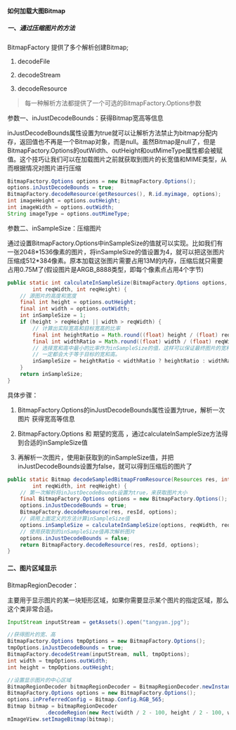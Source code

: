 #### 如何加载大图Bitmap

##### 一、通过压缩图片的方法

BitmapFactory 提供了多个解析创建Bitmap;

1. decodeFile

2. decodeStream

3. decodeResource

> 每一种解析方法都提供了一个可选的BitmapFactory.Options参数



参数一、inJustDecodeBounds：获得Bitmap宽高等信息

inJustDecodeBounds属性设置为true就可以让解析方法禁止为bitmap分配内存，返回值也不再是一个Bitmap对象，而是null。虽然Bitmap是null了，但是BitmapFactory.Options的outWidth、outHeight和outMimeType属性都会被赋值。这个技巧让我们可以在加载图片之前就获取到图片的长宽值和MIME类型，从而根据情况对图片进行压缩

```java
BitmapFactory.Options options = new BitmapFactory.Options();
options.inJustDecodeBounds = true;
BitmapFactory.decodeResource(getResources(), R.id.myimage, options);
int imageHeight = options.outHeight;
int imageWidth = options.outWidth;
String imageType = options.outMimeType;
```

参数二、inSampleSize：压缩图片

通过设置BitmapFactory.Options中inSampleSize的值就可以实现。比如我们有一张2048\*1536像素的图片，将inSampleSize的值设置为4，就可以把这张图片压缩成512\*384像素。原本加载这张图片需要占用13M的内存，压缩后就只需要占用0.75M了\(假设图片是ARGB\_8888类型，即每个像素点占用4个字节\)

```java
public static int calculateInSampleSize(BitmapFactory.Options options,
		int reqWidth, int reqHeight) {
	// 源图片的高度和宽度
	final int height = options.outHeight;
	final int width = options.outWidth;
	int inSampleSize = 1;
	if (height > reqHeight || width > reqWidth) {
		// 计算出实际宽高和目标宽高的比率
		final int heightRatio = Math.round((float) height / (float) reqHeight);
		final int widthRatio = Math.round((float) width / (float) reqWidth);
		// 选择宽和高中最小的比率作为inSampleSize的值，这样可以保证最终图片的宽和高
		// 一定都会大于等于目标的宽和高。
		inSampleSize = heightRatio < widthRatio ? heightRatio : widthRatio;
	}
	return inSampleSize;
}

```

具体步骤：

1. BitmapFactory.Options的inJustDecodeBounds属性设置为true，解析一次图片 获得宽高等信息

2. BitmapFactory.Options 和 期望的宽高  ，通过calculateInSampleSize方法得到合适的inSampleSize值

3. 再解析一次图片，使用新获取到的inSampleSize值，并把inJustDecodeBounds设置为false，就可以得到压缩后的图片了

```java
public static Bitmap decodeSampledBitmapFromResource(Resources res, int resId,
        int reqWidth, int reqHeight) {
	// 第一次解析将inJustDecodeBounds设置为true，来获取图片大小
    final BitmapFactory.Options options = new BitmapFactory.Options();
    options.inJustDecodeBounds = true;
    BitmapFactory.decodeResource(res, resId, options);
    // 调用上面定义的方法计算inSampleSize值
    options.inSampleSize = calculateInSampleSize(options, reqWidth, reqHeight);
    // 使用获取到的inSampleSize值再次解析图片
    options.inJustDecodeBounds = false;
    return BitmapFactory.decodeResource(res, resId, options);
}
```





#### 二、图片区域显示

BitmapRegionDecoder：

主要用于显示图片的某一块矩形区域，如果你需要显示某个图片的指定区域，那么这个类非常合适。

```java
InputStream inputStream = getAssets().open("tangyan.jpg");

//获得图片的宽、高
BitmapFactory.Options tmpOptions = new BitmapFactory.Options();
tmpOptions.inJustDecodeBounds = true;
BitmapFactory.decodeStream(inputStream, null, tmpOptions);
int width = tmpOptions.outWidth;
int height = tmpOptions.outHeight;

//设置显示图片的中心区域
BitmapRegionDecoder bitmapRegionDecoder = BitmapRegionDecoder.newInstance(inputStream, false);
BitmapFactory.Options options = new BitmapFactory.Options();
options.inPreferredConfig = Bitmap.Config.RGB_565;
Bitmap bitmap = bitmapRegionDecoder
            .decodeRegion(new Rect(width / 2 - 100, height / 2 - 100, width / 2 + 100, height / 2 + 100), options);
mImageView.setImageBitmap(bitmap);

```











